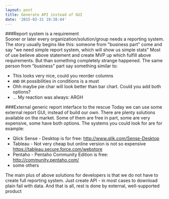 ```yaml
---
layout: post
title: Generate API instead of GUI
date: '2015-03-31 19:38:44'
---
```


###Report system is a requirement    
Sooner or later every organization/solution/group needs a reporting system. The story usually begins like this: someone from "business part" come and say "we need simple report system, which will show us simple stats"
Most of use believe above statement and create MVP up which fulfill above requirements.
But than something completely strange happened. The same person from "business" part say something similar to: 
- This looks very nice, could you reorder columns
- `AND` `OR` possibilities in conditions is a must
- Ohh maybe pie char will look better than bar chart. Could you add both options?
- ...
My reaction was always: ARGH

###External generic report interface to the rescue
Today we can use some external report GUI, instead of build our own. There are plenty solutions available on the market. Some of them are free in part, some are very expensive, some have both options. The systems you could look for are for example:
- Qlick Sense - Desktop is for free: http://www.qlik.com/Sense-Desktop‎
- Tableau - Not very cheap but online version is not so expensive https://tableau.secure.force.com/webstore
- Pentaho - Pentaho Community Edition is free: http://community.pentaho.com/
- some others

The main plus of above solutions for developers is that we do not have to create full reporting system. Just create API - in most cases to download plain fail with data. And that is all, rest is done by external, well-supported product

